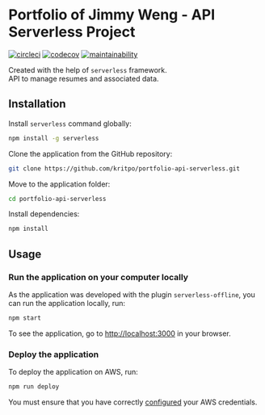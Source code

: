 # Portfolio of Jimmy Weng - API Serverless Project

[![circleci](https://circleci.com/gh/kritpo/portfolio-api-serverless.svg?style=shield)](https://circleci.com/gh/kritpo/portfolio-api-serverless)
[![codecov](https://codecov.io/gh/kritpo/portfolio-api-serverless/branch/main/graph/badge.svg?token=1OU8X24NUT)](https://codecov.io/gh/kritpo/portfolio-api-serverless)
[![maintainability](https://api.codeclimate.com/v1/badges/9ad878b543fbe578675b/maintainability)](https://codeclimate.com/github/kritpo/portfolio-api-serverless/maintainability)

Created with the help of `serverless` framework.\
API to manage resumes and associated data.

## Installation

Install `serverless` command globally:

```sh
npm install -g serverless
```

Clone the application from the GitHub repository:

```sh
git clone https://github.com/kritpo/portfolio-api-serverless.git
```

Move to the application folder:

```sh
cd portfolio-api-serverless
```

Install dependencies:

```sh
npm install
```

## Usage

### Run the application on your computer locally

As the application was developed with the plugin `serverless-offline`, you can run the application locally, run:

```sh
npm start
```

To see the application, go to [http://localhost:3000](http://localhost:3000) in your browser.

### Deploy the application

To deploy the application on AWS, run:

```sh
npm run deploy
```

You must ensure that you have correctly [configured](https://www.serverless.com/framework/docs/providers/aws/guide/credentials/) your AWS credentials.
